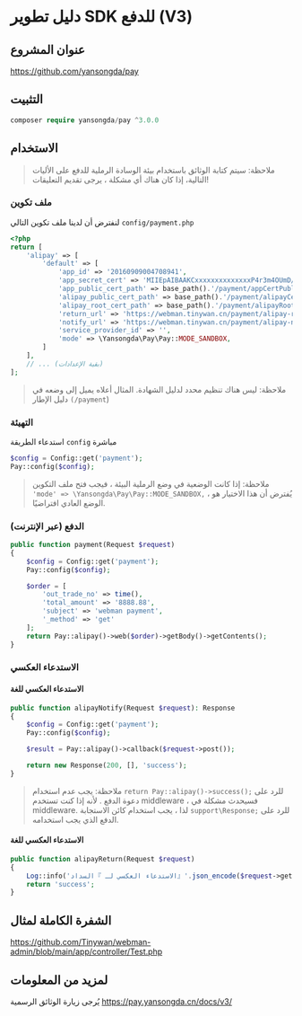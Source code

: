 # دليل تطوير SDK للدفع (V3)

## عنوان المشروع

 https://github.com/yansongda/pay

## التثبيت

```php
composer require yansongda/pay ^3.0.0
```

## الاستخدام

> ملاحظة: سيتم كتابة الوثائق باستخدام بيئة الوسادة الرملية للدفع على الأليات التالية، إذا كان هناك أي مشكلة ، يرجى تقديم التعليقات!

### ملف تكوين

لنفترض أن لدينا ملف تكوين التالي `config/payment.php`

```php
<?php
return [
    'alipay' => [
        'default' => [
            'app_id' => '20160909004708941',
            'app_secret_cert' => 'MIIEpAIBAAKCxxxxxxxxxxxxxxP4r3m4OUmD/+XDgCg==',
            'app_public_cert_path' => base_path().'/payment/appCertPublicKey_2016090900470841.crt',
            'alipay_public_cert_path' => base_path().'/payment/alipayCertPublicKey_RSA2.crt',
            'alipay_root_cert_path' => base_path().'/payment/alipayRootCert.crt',
            'return_url' => 'https://webman.tinywan.cn/payment/alipay-return',
            'notify_url' => 'https://webman.tinywan.cn/payment/alipay-notify',
            'service_provider_id' => '',
            'mode' => \Yansongda\Pay\Pay::MODE_SANDBOX,
        ]
    ],
    // ... (بقية الإعدادات)
];
```
> ملاحظة: ليس هناك تنظيم محدد لدليل الشهادة. المثال أعلاه يميل إلى وضعه في دليل الإطار `(/payment`)

### التهيئة

استدعاء الطريقة `config` مباشرة
```php
$config = Config::get('payment');
Pay::config($config);
```
> ملاحظة: إذا كانت الوضعية في وضع الرملية البيئة ، فيجب فتح ملف التكوين  `'mode' => \Yansongda\Pay\Pay::MODE_SANDBOX,` ، يُفترض أن هذا الاختيار هو الوضع العادي افتراضيًا.

### الدفع (عبر الإنترنت)

```php
public function payment(Request $request)
{
    $config = Config::get('payment');
    Pay::config($config);

    $order = [
        'out_trade_no' => time(),
        'total_amount' => '8888.88',
        'subject' => 'webman payment',
        '_method' => 'get'
    ];
    return Pay::alipay()->web($order)->getBody()->getContents();
}
```

### الاستدعاء العكسي

#### الاستدعاء العكسي للغة

```php
public function alipayNotify(Request $request): Response
{
    $config = Config::get('payment');
    Pay::config($config);

    $result = Pay::alipay()->callback($request->post());

    return new Response(200, [], 'success');
}
```
> ملاحظة: يجب عدم استخدام `return Pay::alipay()->success();` للرد على دعوة الدفع . لأنه إذا كنت تستخدم middleware ، فسيحدث مشكلة في middleware. لذا ، يجب استخدام كائن الاستجابة `support\Response;` للرد على الدفع الذي يجب استخدامه.

#### الاستدعاء العكسي للغة

```php
public function alipayReturn(Request $request)
{
    Log::info('الاستدعاء العكسي لـ 』السداد』'.json_encode($request->get()));
    return 'success';
}
```

## الشفرة الكاملة لمثال

https://github.com/Tinywan/webman-admin/blob/main/app/controller/Test.php

## لمزيد من المعلومات

يُرجى زيارة الوثائق الرسمية https://pay.yansongda.cn/docs/v3/
